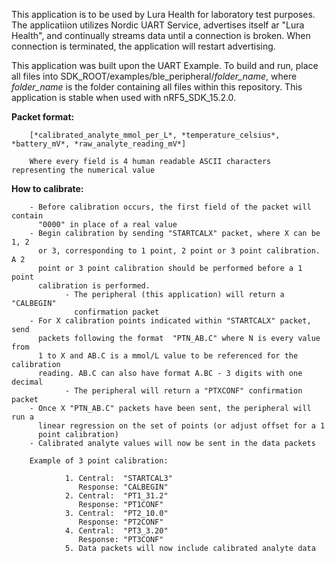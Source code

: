 This application is to be used by Lura Health for laboratory test purposes. The applicatiion utilizes Nordic UART Service, advertises itself ar "Lura Health", and continually streams data until a connection is broken. When connection is terminated, the application will restart advertising.

This application was built upon the UART Example. To build and run, place all files into SDK_ROOT/examples/ble_peripheral/_folder_name_, where _folder_name_ is the folder containing all files within this repository. This application is stable when used with nRF5_SDK_15.2.0.

**Packet format:**

        [*calibrated_analyte_mmol_per_L*, *temperature_celsius*, *battery_mV*, *raw_analyte_reading_mV*]

        Where every field is 4 human readable ASCII characters representing the numerical value
        
**How to calibrate:**

        - Before calibration occurs, the first field of the packet will contain 
          "0000" in place of a real value
        - Begin calibration by sending "STARTCALX" packet, where X can be 1, 2 
          or 3, corresponding to 1 point, 2 point or 3 point calibration. A 2 
          point or 3 point calibration should be performed before a 1 point 
          calibration is performed.
                - The peripheral (this application) will return a "CALBEGIN" 
                  confirmation packet
        - For X calibration points indicated within "STARTCALX" packet, send 
          packets following the format  "PTN_AB.C" where N is every value from
          1 to X and AB.C is a mmol/L value to be referenced for the calibration 
          reading. AB.C can also have format A.BC - 3 digits with one decimal
                - The peripheral will return a "PTXCONF" confirmation packet
        - Once X "PTN_AB.C" packets have been sent, the peripheral will run a 
          linear regression on the set of points (or adjust offset for a 1 
          point calibration)
        - Calibrated analyte values will now be sent in the data packets

        Example of 3 point calibration:

                1. Central:  "STARTCAL3"
                   Response: "CALBEGIN"
                2. Central:  "PT1_31.2"
                   Response: "PT1CONF"
                3. Central:  "PT2_10.0"
                   Response: "PT2CONF"
                4. Central:  "PT3_3.20"
                   Response: "PT3CONF"
                5. Data packets will now include calibrated analyte data
